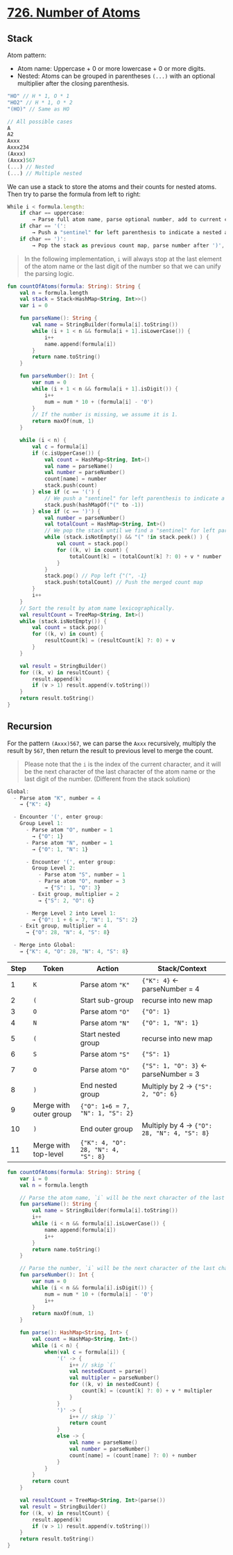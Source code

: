 # [726. Number of Atoms](https://leetcode.com/problems/number-of-atoms/description/)

## Stack
Atom pattern: 
- Atom name: Uppercase + 0 or more lowercase + 0 or more digits.
- Nested: Atoms can be grouped in parentheses `(...)` with an optional multiplier after the closing parenthesis.

```js
"HO" // H * 1, O * 1
"HO2" // H * 1, O * 2
"(HO)" // Same as HO

// All possible cases
A
A2
Axxx
Axxx234
(Axxx)
(Axxx)567 
(...) // Nested
(...) // Multiple nested
```

We can use a stack to store the atoms and their counts for nested atoms. Then try to parse the formula from left to right:
```js
While i < formula.length:
    if char == uppercase:
        → Parse full atom name, parse optional number, add to current count map
    if char == '(':
        → Push a "sentinel" for left parenthesis to indicate a nested atom.
    if char == ')':
        → Pop the stack as previous count map, parse number after ')', multiply, merge into previous count map
```

> In the following implementation, `i` will always stop at the last element of the atom name or the last digit of the number so that we can unify the parsing logic.

```kotlin
fun countOfAtoms(formula: String): String {
    val n = formula.length
    val stack = Stack<HashMap<String, Int>>()
    var i = 0

    fun parseName(): String {
        val name = StringBuilder(formula[i].toString())
        while (i + 1 < n && formula[i + 1].isLowerCase()) {
            i++
            name.append(formula[i])
        }
        return name.toString()
    }

    fun parseNumber(): Int {
        var num = 0
        while (i + 1 < n && formula[i + 1].isDigit()) {
            i++
            num = num * 10 + (formula[i] - '0')
        }
        // If the number is missing, we assume it is 1.
        return maxOf(num, 1)
    }

    while (i < n) {
        val c = formula[i]
        if (c.isUpperCase()) {
            val count = HashMap<String, Int>()
            val name = parseName()
            val number = parseNumber()
            count[name] = number
            stack.push(count)
        } else if (c == '(') {
            // We push a "sentinel" for left parenthesis to indicate a nested atom.
            stack.push(hashMapOf("(" to -1))
        } else if (c == ')') {
            val number = parseNumber()
            val totalCount = HashMap<String, Int>()
            // We pop the stack until we find a "sentinel" for left parenthesis.
            while (stack.isNotEmpty() && "(" !in stack.peek() ) {
                val count = stack.pop()
                for ((k, v) in count) {
                    totalCount[k] = (totalCount[k] ?: 0) + v * number
                }
            }
            stack.pop() // Pop left {"(", -1}
            stack.push(totalCount) // Push the merged count map
        }
        i++
    }
    // Sort the result by atom name lexicographically.
    val resultCount = TreeMap<String, Int>()
    while (stack.isNotEmpty()) {
        val count = stack.pop()
        for ((k, v) in count) {
            resultCount[k] = (resultCount[k] ?: 0) + v
        }
    }

    val result = StringBuilder()
    for ((k, v) in resultCount) {
        result.append(k)
        if (v > 1) result.append(v.toString())
    }
    return result.toString()
}
```

## Recursion
For the pattern `(Axxx)567`, we can parse the `Axxx` recursively, multiply the result by `567`, then return the result to previous level to merge the count.

> Please note that the `i` is the index of the current character, and it will be the next character of the last character of the atom name or the last digit of the number. (Different from the stack solution)

```js
Global:
  - Parse atom "K", number = 4
    → {"K": 4}

  - Encounter '(', enter group:
    Group Level 1:
      - Parse atom "O", number = 1
        → {"O": 1}
      - Parse atom "N", number = 1
        → {"O": 1, "N": 1}

      - Encounter '(', enter group:
        Group Level 2:
          - Parse atom "S", number = 1
          - Parse atom "O", number = 3
            → {"S": 1, "O": 3}
        - Exit group, multiplier = 2
          → {"S": 2, "O": 6}

      - Merge Level 2 into Level 1:
        → {"O": 1 + 6 = 7, "N": 1, "S": 2}
    - Exit group, multiplier = 4
      → {"O": 28, "N": 4, "S": 8}

  - Merge into Global:
    → {"K": 4, "O": 28, "N": 4, "S": 8}
```

| Step | Token                  | Action                              | Stack/Context                               |
| ---- | ---------------------- | ----------------------------------- | ------------------------------------------- |
| 1    | `K`                    | Parse atom `"K"`                    | `{"K": 4}` ← parseNumber = 4                |
| 2    | `(`                    | Start sub-group                     | recurse into new map                        |
| 3    | `O`                    | Parse atom `"O"`                    | `{"O": 1}`                                  |
| 4    | `N`                    | Parse atom `"N"`                    | `{"O": 1, "N": 1}`                          |
| 5    | `(`                    | Start nested group                  | recurse into new map                        |
| 6    | `S`                    | Parse atom `"S"`                    | `{"S": 1}`                                  |
| 7    | `O`                    | Parse atom `"O"`                    | `{"S": 1, "O": 3}` ← parseNumber = 3        |
| 8    | `)`                    | End nested group                    | Multiply by 2 → `{"S": 2, "O": 6}`          |
| 9    | Merge with outer group | `{"O": 1+6 = 7, "N": 1, "S": 2}`    |                                             |
| 10   | `)`                    | End outer group                     | Multiply by 4 → `{"O": 28, "N": 4, "S": 8}` |
| 11   | Merge with top-level   | `{"K": 4, "O": 28, "N": 4, "S": 8}` |                                             |


```kotlin
fun countOfAtoms(formula: String): String {
    var i = 0
    val n = formula.length

    // Parse the atom name, `i` will be the next character of the last character of the atom name.
    fun parseName(): String {
        val name = StringBuilder(formula[i].toString())
        i++
        while (i < n && formula[i].isLowerCase()) {
            name.append(formula[i])
            i++
        }
        return name.toString()
    }

    // Parse the number, `i` will be the next character of the last character of the number.
    fun parseNumber(): Int {
        var num = 0
        while (i < n && formula[i].isDigit()) {
            num = num * 10 + (formula[i] - '0')
            i++
        }
        return maxOf(num, 1)
    }

    fun parse(): HashMap<String, Int> {
        val count = HashMap<String, Int>()
        while (i < n) {
            when(val c = formula[i]) {
                '(' -> {
                    i++ // skip `(`
                    val nestedCount = parse()
                    val multipler = parseNumber()
                    for ((k, v) in nestedCount) {
                        count[k] = (count[k] ?: 0) + v * multipler
                    }
                }
                ')' -> {
                    i++ // skip `)`
                    return count
                }
                else -> {
                    val name = parseName()
                    val number = parseNumber()
                    count[name] = (count[name] ?: 0) + number
                }
            }
        }
        return count
    }

    val resultCount = TreeMap<String, Int>(parse())
    val result = StringBuilder()
    for ((k, v) in resultCount) {
        result.append(k)
        if (v > 1) result.append(v.toString())
    }
    return result.toString()
}
```
